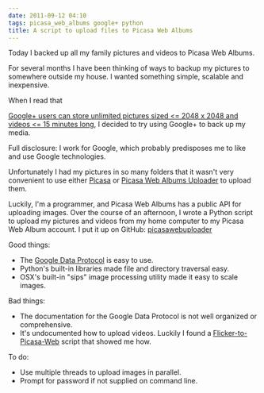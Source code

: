 ```yaml
---
date: 2011-09-12 04:10
tags: picasa_web_albums google+ python
title: A script to upload files to Picasa Web Albums
---
```


Today I backed up all my family pictures and videos to Picasa Web Albums.

For several months I have been thinking of ways to backup my pictures to
somewhere outside my house. I wanted something simple, scalable and
inexpensive.

When I read that

[Google+ users can store unlimited pictures sized <= 2048 x 2048 and videos <= 15 minutes long](http://picasa.google.com/support/bin/http://picasa.google.com/support/bin/answer.py?answer=1224181),
I decided to try using Google+ to back up my media.

Full disclosure: I work for Google, which probably predisposes me to like and
use Google technologies.

Unfortunately I had my pictures in so many folders that it wasn't very
convenient to use either [Picasa](http://picasa.google.com/) or
[Picasa Web Albums Uploader](http://picasa.google.com/mac_tools.html) to upload them.

Luckily, I'm a programmer, and Picasa Web Albums has a public API for
uploading images. Over the course of an afternoon, I wrote a Python script to
upload my pictures and videos from my home computer to my Picasa Web Album
account. I put it up on GitHub:
[picasawebuploader](https://github.com/jackpal/picasawebuploader)

Good things:

* The [Google Data Protocol](http://code.google.com/apis/gdata/) is easy to use.
* Python's built-in libraries made file and directory traversal easy.
* OSX's built-in "sips" image processing utility made it easy to scale images.

Bad things:

* The documentation for the Google Data Protocol is not well organized or comprehensive.
* It's undocumented how to upload videos. Luckily I found a [Flicker-to-Picasa-Web](http://nathanvangheem.com/news/moving-to-picasa-update) script that showed me how.

To do:

* Use multiple threads to upload images in parallel.
* Prompt for password if not supplied on command line.
